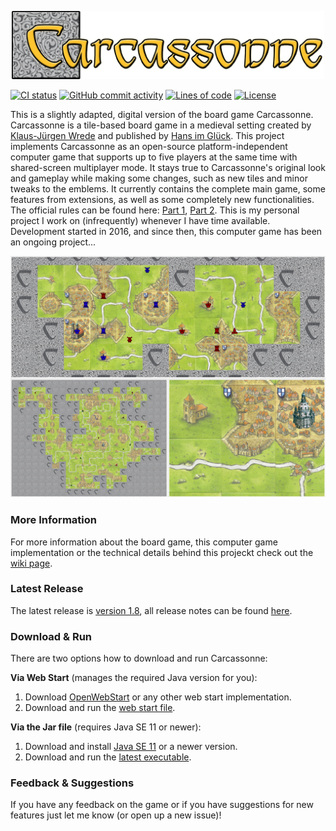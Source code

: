 <p align="center"> 
	<img alt="carcassonne logo" src="src/main/resources/splash@200pct.png?raw=true" width="500">
</p>

[![CI status](https://github.com/tsaglam/Carcassonne/actions/workflows/CI.yml/badge.svg)](https://github.com/tsaglam/Carcassonne/actions)
[![GitHub commit activity](https://img.shields.io/github/commit-activity/m/tsaglam/Carcassonne)](https://github.com/tsaglam/Carcassonne/pulse)
[![Lines of code](https://img.shields.io/tokei/lines/github/tsaglam/Carcassonne)](https://github.com/tsaglam/Carcassonne/graphs/contributors)
[![License](https://img.shields.io/github/license/tsaglam/Carcassonne?color=informational)](https://github.com/tsaglam/Carcassonne/blob/master/LICENSE)

This is a slightly adapted, digital version of the board game Carcassonne. <br>
Carcassonne is a tile-based board game in a medieval setting created by [Klaus-Jürgen Wrede](https://www.kjwrede.de/) and published by [Hans im Glück](https://www.hans-im-glueck.de/en/verlag.html).
This project implements Carcassonne as an open-source platform-independent computer game that supports up to five players at the same time with shared-screen multiplayer mode. It stays true to Carcassonne's original look and gameplay while making some changes, such as new tiles and minor tweaks to the emblems. It currently contains the complete main game, some features from extensions, as well as some completely new functionalities.
The official rules can be found here: [Part 1](https://images.zmangames.com/filer_public/d5/20/d5208d61-8583-478b-a06d-b49fc9cd7aaa/zm7810_carcassonne_rules.pdf), [Part 2](https://images.zmangames.com/filer_public/14/af/14af825c-9879-42b8-851d-35ce41df7767/carcassonne-supplement.pdf).
This is my personal project I work on (infrequently) whenever I have time available.
Development started in 2016, and since then, this computer game has been an ongoing project...

<p align="center">
	<img alt="a screenshot of the game" src="preview.jpg?raw=true" width="850">
</p>

### More Information
For more information about the board game, this computer game implementation or the technical details behind this projeckt check out the [wiki page](https://github.com/tsaglam/Carcassonne/wiki).

### Latest Release
The latest release is [version 1.8](https://github.com/tsaglam/Carcassonne/releases/tag/v1.8), all release notes can be found [here](https://github.com/tsaglam/Carcassonne/releases).

### Download & Run
There are two options how to download and run Carcassonne:

**Via Web Start** (manages the required Java version for you):
 1. Download [OpenWebStart](https://openwebstart.com/download/) or any other web start implementation.
 2. Download and run the [web start file](https://github.com/tsaglam/Carcassonne/releases/download/v1.8/Carcassonne-v1.8.jnlp).

**Via the Jar file** (requires Java SE 11 or newer):
 1. Download and install [Java SE 11](https://www.oracle.com/de/java/technologies/javase-downloads.html) or a newer version.
 2. Download and run the [latest executable](https://github.com/tsaglam/Carcassonne/releases/download/v1.8/Carcassonne-v1.8.jar).

### Feedback & Suggestions
If you have any feedback on the game or if you have suggestions for new features just let me know (or open up a new issue)!
